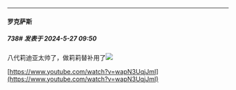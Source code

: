 ﻿
*****

####  罗克萨斯  
##### 738#       发表于 2024-5-27 09:50

八代莉迪亚太帅了，做莉莉替补用了<img src="https://static.saraba1st.com/image/smiley/face2017/080.png" referrerpolicy="no-referrer">

[https://www.youtube.com/watch?v=wapN3UqjJmI](https://www.youtube.com/watch?v=wapN3UqjJmI)


